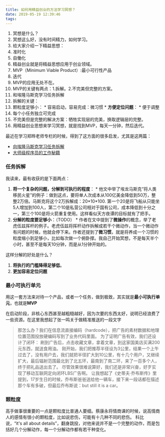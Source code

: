 ```yaml
---
title: 如何用精益创业的方法学习冥想？
date: 2019-05-19 12:39:46
tags:
---
```


1. 冥想是什么？
2. 冥想这么好，没有时间精力，如何学习。
3. 给大家介绍一下精益思想：
  1. 准时化
  2. 自働化
4. 精益创业就是将精益思想应用于创业领域。
  1. MVP（Minimum Viable Product）:最小可行性产品
  2. 迭代
5. MVP的应用无处不在。
6. MVP的关键有两点：1.拆解。2.不完美但完整的方案。
7. 和埃隆马斯克学习任务拆解
8. 拆解的关键：
  1. 颗粒度足够小：
    * 容易启动，容易完成：微习惯
    * **方便定位问题**：
    * 便于调整
  2. 每个小任务独立可完成
9. 不完美但是完整的解决方案：牺牲实现层的完美，换取逻辑层的完整。
10. 用精益创业思想来学习冥想，就是找到MVP，每天一分钟，然后迭代。



最近在学习郑晔老师专栏的时候，得到了这方面的很多启发，尤其是这两篇：
* [向埃隆马斯克学习任务拆解](https://time.geekbang.org/column/article/77913)
* [大师级程序员的工作秘籍](https://time.geekbang.org/column/article/78507)

### 任务拆解
我读来，最有收获的是下面两点：
  1. **将一个复杂的问题，分解到可执行的程度**：
    * 他文中举了埃龙马斯克“将人类移民火星”的例子：做到这点，要将单人次成本从100亿美金降低到50万，整整2万倍。马斯克将这个2万拆解成：20\*10\*100. 第一个20是将飞船从只能坐5人增加到100人，第二个10是私营公司相对于国有公司，成本降低到十分之一，第三个100是将火箭重复使用。这样看似天方夜谭的目标就有了把手。
  2. **分解的粒度要足够小**：（TODO）
    * 作者在文中提到了**微操作**的概念，举了老虎伍兹挥杆的例子。老虎伍兹将挥杆动作拆解成若干个微动作，当一个微动作有问题的时候，他就会停下来。作者还提到了**微习惯**，就是将养成一个习惯的粒度缩小到足够小，比如每次做一个俯卧撑。我自己开始冥想，不是每天半个小时，甚至不是每天10分钟，而是从1分钟开始的。

这样分解的好处是什么？
  1. **将执行的门槛降得足够低**。
  2. **更加容易定位问题**


### 最小可执行单元
用这一套方法来对待一个产品，或者一个任务，做到极致，其实就是**最小可执行单元**，也就是**MVP**

在启动阶段，非核心东西甚至越粗糙越好，因为次要的东西太好，说明已经浪费了一些资源。在这里我想起了张一鸣关于做精准推送的一段文字
> 那怎么办？我们在信息流直接编码（hardcode），把广告的素材数据和地理位置范围投放硬编码写到了业务代码里面。
为了证明广告有效，我们还设计了闭环：
刷到广告后，点击收藏文章，拿着文章，到这家国美店买满200元东西，就送食用油。
刚开始，我们把推荐半径设为3公里，结果一个上午过去了，没有用户去，我们就把半径扩大到10公里，有十几个用户，又继续扩大，最后辐射范围最北到了北五环，最南到了南二环，来了一百多个人，终于把礼品送出去了。
尽管效果很难说算好，我们还是非常兴奋，好歹实现了移动互联网定向闭环LBS广告啊。
让我想起了《史蒂夫·乔布斯传》里提到，17岁生日的时候，乔布斯爸爸送给他一辆车，接下来一段话都在描述那个车有多破，但最后乔布斯说：but still it is a car。


### 颗粒度
高手做事很重要的一点是颗粒度比普通人要细。蔡康永将情商课的时候，说高情商人的感情有很小的颗粒度，比如说悲伤，可能有十几种不同的悲伤。
科比说，“it's all about details”，翻身跳投，对他来说并不是一个完整的动作，而是包括好几个分解动作，每一个分解动作都有若干种变化。
